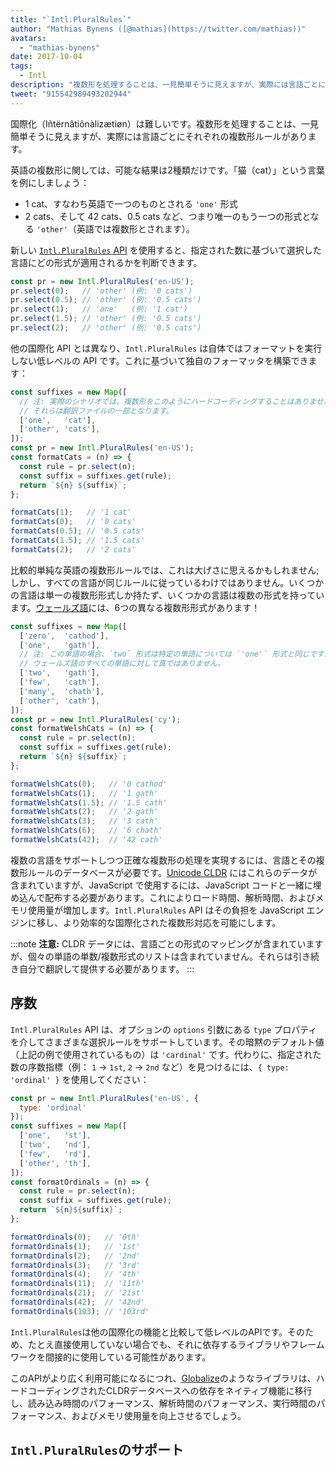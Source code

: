 ```yaml
---
title: "`Intl.PluralRules`"
author: "Mathias Bynens ([@mathias](https://twitter.com/mathias))"
avatars:
  - "mathias-bynens"
date: 2017-10-04
tags:
  - Intl
description: "複数形を処理することは、一見簡単そうに見えますが、実際には言語ごとにそれぞれの複数形ルールがあります。Intl.PluralRules API がその助けになります！"
tweet: "915542989493202944"
---
```

国際化（Iñtërnâtiônàlizætiøn）は難しいです。複数形を処理することは、一見簡単そうに見えますが、実際には言語ごとにそれぞれの複数形ルールがあります。

英語の複数形に関しては、可能な結果は2種類だけです。「猫（cat）」という言葉を例にしましょう：

- 1 cat、すなわち英語で一つのものとされる `'one'` 形式
- 2 cats、そして 42 cats、0.5 cats など、つまり唯一のもう一つの形式となる `'other'`（英語では複数形とされます）。

新しい [`Intl.PluralRules` API](https://github.com/tc39/proposal-intl-plural-rules) を使用すると、指定された数に基づいて選択した言語にどの形式が適用されるかを判断できます。

```js
const pr = new Intl.PluralRules('en-US');
pr.select(0);   // 'other' (例: '0 cats')
pr.select(0.5); // 'other' (例: '0.5 cats')
pr.select(1);   // 'one'   (例: '1 cat')
pr.select(1.5); // 'other' (例: '0.5 cats')
pr.select(2);   // 'other' (例: '0.5 cats')
```

<!--truncate-->
他の国際化 API とは異なり、`Intl.PluralRules` は自体ではフォーマットを実行しない低レベルの API です。これに基づいて独自のフォーマッタを構築できます：

```js
const suffixes = new Map([
  // 注: 実際のシナリオでは、複数形をこのようにハードコーディングすることはありません;
  // それらは翻訳ファイルの一部となります。
  ['one',   'cat'],
  ['other', 'cats'],
]);
const pr = new Intl.PluralRules('en-US');
const formatCats = (n) => {
  const rule = pr.select(n);
  const suffix = suffixes.get(rule);
  return `${n} ${suffix}`;
};

formatCats(1);   // '1 cat'
formatCats(0);   // '0 cats'
formatCats(0.5); // '0.5 cats'
formatCats(1.5); // '1.5 cats'
formatCats(2);   // '2 cats'
```

比較的単純な英語の複数形ルールでは、これは大げさに思えるかもしれません; しかし、すべての言語が同じルールに従っているわけではありません。いくつかの言語は単一の複数形形式しか持たず、いくつかの言語は複数の形式を持っています。[ウェールズ語](http://unicode.org/cldr/charts/latest/supplemental/language_plural_rules.html#rules)には、6つの異なる複数形形式があります！

```js
const suffixes = new Map([
  ['zero',  'cathod'],
  ['one',   'gath'],
  // 注: この単語の場合、`two` 形式は特定の単語については `'one'` 形式と同じですが、
  // ウェールズ語のすべての単語に対して真ではありません。
  ['two',   'gath'],
  ['few',   'cath'],
  ['many',  'chath'],
  ['other', 'cath'],
]);
const pr = new Intl.PluralRules('cy');
const formatWelshCats = (n) => {
  const rule = pr.select(n);
  const suffix = suffixes.get(rule);
  return `${n} ${suffix}`;
};

formatWelshCats(0);   // '0 cathod'
formatWelshCats(1);   // '1 gath'
formatWelshCats(1.5); // '1.5 cath'
formatWelshCats(2);   // '2 gath'
formatWelshCats(3);   // '3 cath'
formatWelshCats(6);   // '6 chath'
formatWelshCats(42);  // '42 cath'
```

複数の言語をサポートしつつ正確な複数形の処理を実現するには、言語とその複数形ルールのデータベースが必要です。[Unicode CLDR](http://cldr.unicode.org/) にはこれらのデータが含まれていますが、JavaScript で使用するには、JavaScript コードと一緒に埋め込んで配布する必要があります。これによりロード時間、解析時間、およびメモリ使用量が増加します。`Intl.PluralRules` API はその負担を JavaScript エンジンに移し、より効率的な国際化された複数形対応を可能にします。

:::note
**注意:** CLDR データには、言語ごとの形式のマッピングが含まれていますが、個々の単語の単数/複数形式のリストは含まれていません。それらは引き続き自分で翻訳して提供する必要があります。
:::

## 序数

`Intl.PluralRules` API は、オプションの `options` 引数にある `type` プロパティを介してさまざまな選択ルールをサポートしています。その暗黙のデフォルト値（上記の例で使用されているもの）は `'cardinal'` です。代わりに、指定された数の序数指標（例： `1` → `1st`, `2` → `2nd` など）を見つけるには、`{ type: 'ordinal' }` を使用してください：

```js
const pr = new Intl.PluralRules('en-US', {
  type: 'ordinal'
});
const suffixes = new Map([
  ['one',   'st'],
  ['two',   'nd'],
  ['few',   'rd'],
  ['other', 'th'],
]);
const formatOrdinals = (n) => {
  const rule = pr.select(n);
  const suffix = suffixes.get(rule);
  return `${n}${suffix}`;
};

formatOrdinals(0);   // '0th'
formatOrdinals(1);   // '1st'
formatOrdinals(2);   // '2nd'
formatOrdinals(3);   // '3rd'
formatOrdinals(4);   // '4th'
formatOrdinals(11);  // '11th'
formatOrdinals(21);  // '21st'
formatOrdinals(42);  // '42nd'
formatOrdinals(103); // '103rd'
```

`Intl.PluralRules`は他の国際化の機能と比較して低レベルのAPIです。そのため、たとえ直接使用していない場合でも、それに依存するライブラリやフレームワークを間接的に使用している可能性があります。

このAPIがより広く利用可能になるにつれ、[Globalize](https://github.com/globalizejs/globalize#plural-module)のようなライブラリは、ハードコーディングされたCLDRデータベースへの依存をネイティブ機能に移行し、読み込み時間のパフォーマンス、解析時間のパフォーマンス、実行時間のパフォーマンス、およびメモリ使用量を向上させるでしょう。

## `Intl.PluralRules`のサポート

<feature-support chrome="63 /blog/v8-release-63"
                 firefox="58"
                 safari="13"
                 nodejs="10"
                 babel="no"></feature-support>
